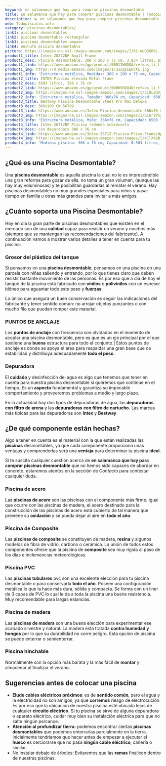 ```yaml
---
keyword: en salamanca que hay para comprar piscinas desmontable
title: En salamanca que hay para comprar piscinas desmontable | Todopiscinas.info
description: 🏊 en salamanca que hay para comprar piscinas desmontable Ideales para este verano 2021. Aquí puedes comprar en salamanca que hay para comprar piscinas desmontable y comparar con otras similares. No dejes escapar en salamanca que hay para comprar piscinas desmontable a un precio realmente tentador.
web: Todopiscinas.info
category: piscinas-desmontables/
link1: piscinas desmontables
link2: piscina desmontable rectangular
link3: piscinas desmontables amazon
link4: enchufe piscina desmontable
picture: https://images-na.ssl-images-amazon.com/images/I/61-uUQ3GR8L.jpg
product1_title: Intex 28272NP Small Frame
product1_desc: Piscina desmontable, 300 x 200 x 75 cm, 3.834 litros, azul
product1_link: https://www.amazon.es/gp/product/B001IWNDDA/ref=as_li_tl?ie=UTF8&camp=3638&creative=24630&creativeASIN=B001IWNDDA&linkCode=as2&tag=todopiscinas0e-21&linkId=25b9d647487c889cb6ef56ed63f50ca1
product1_img: https://m.media-amazon.com/images/I/31ZqsiEkctL.jpg
product1_info: 'Estructura metálica, Medidas: 300 x 200 x 75 cm, Capacidad: 3.834 litros, Para 6 personas (+ 6 años), Fácil montaje, Forma rectangular'
product2_title: INTEX Piscina elevada Metal Frame
product2_desc: 6503 litros, 366 x 76 cm
product2_link: https://www.amazon.es/gp/product/B0065HDQ4O/ref=as_li_tl?ie=UTF8&camp=3638&creative=24630&creativeASIN=B0065HDQ4O&linkCode=as2&tag=todopiscinas0e-21&linkId=ed2430e3ba564d3527ee103df33ed7b3
product2_img: https://images-na.ssl-images-amazon.com/images/I/31Ou2GV2SAL.jpg
product2_info: 'Estructura metálica, Tamaño: 366x76 cm, Capacidad: 6503 litros, Forma circular, De 4 a 7 personas (+6 años)'
product3_title: Bestway Piscina Desmontable Steel Pro Max Deluxe
product3_desc: 366x100 Cm 56709
product3_link: https://www.amazon.es/Intex-Piscina-desmontable-366x76-28210NP/dp/B0065HDQ4O?__mk_es_ES=%C3%85M%C3%85%C5%BD%C3%95%C3%91&crid=25UQGV9HG2INI&dchild=1&keywords=piscinas+desmontables&qid=1615854176&sprefix=piscinas+dem%2Caps%2C201&sr=8-5&linkCode=ll1&tag=todopiscinas0e-21&linkId=34f200977c6cbaab1f3f4d9ac0e64755&language=es_ES&ref_=as_li_ss_tl
product3_img: https://images-na.ssl-images-amazon.com/images/I/616riV%2BiY3L.jpg
product3_info: 'Estructura metálica, Mide: 366x76 cm, Capacidad: 6503 litros, De 4 a 7 personas mayores de 6 años, Forma circular, Tecnología Super-Tough'
product4_title: Intex 26712NP Piscina redonda sobresuelo
product4_desc: con depuradora 366 x 76 cm
product4_link: https://www.amazon.es/Intex-26712-Piscina-Prism-Frame/dp/B07FB823GL?__mk_es_ES=%C3%85M%C3%85%C5%BD%C3%95%C3%91&dchild=1&keywords=piscinas+desmontables+con+depuradora&qid=1615936418&sr=8-5&linkCode=ll1&tag=todopiscinas0e-21&linkId=d98699de7830cd471766fa1daa36de34&language=es_ES&ref_=as_li_ss_tl
product4_img: https://images-na.ssl-images-amazon.com/images/I/41lX%2B-YpibL.jpg
product4_info: 'Medidas piscina: 366 x 76 cm, Capacidad: 6.503 litros, Incluye depuradora de cartucha A, Lona resistente triple capa'
---
```



<stats-list :link1=link1 :link2=link2 :link3=link3 :link4=link4 :category=category></stats-list>
## ¿Qué es una Piscina Desmontable?

Una **piscina desmontable** es aquella piscina la cual no le es imprescindible una gran reforma para gozar de ella, no toma un gran volumen, (aunque las hay muy voluminosas) y te posibilitan guardarlas al rematar el verano. Hay piscinas desmontables no muy grandes especiales para niños y pasar tiempo en familia u otras más grandes para invitar a más amigos.

<external-banner></external-banner>


<brand-panel :title=product1_title :desc=product1_desc :img=product1_img :link=product1_link></brand-panel>


## ¿Cuánto soporta una Piscina Desmontable?

Hoy en dia la gran parte de piscinas desmontables que existen en el mercado son de una **calidad** capaz para resistir un verano y muchos más (siempre que se mantengan las recomendaciones del fabricante). A continuación vamos a mostrar varios detalles a tener en cuenta para tu piscina:


### Grosor del plástico del tanque

Si pensamos en una **piscina desmontable**, pensamos en una piscina en una parcela con niñas saliendo y entrando, por lo que tienes claro que deben resistir bastante movimiento de las personas. Es por eso que a día de hoy el tanque de la piscina está fabricado con **vinilos** o **polivinilos** con un espesor idóneo para aguantar todo este peso y **fuerzas**.

Lo único que asegura un	 buen conservación es seguir las indicaciones del fabricante y tener sentido común: no arrojar objetos punzantes o con mucho filo que puedan romper este material.


### PUNTOS DE ANCLAJE

Los **puntos de anclaje** con frecuencia son olvidados en el momento de acoplar una piscina desmontable, pero  es que es un eje principal por el que sostiene una **buena** estructura para todo el conjunto.| Estos puntos de anclaje es donde se apoya el área para respaldar una gran base que de estabilidad y distribuya adecuadamente **todo el peso**.


### Depuradora

El **cuidado** y desinfección del agua es algo que tenemos que tener en cuenta para nuestra piscina desmontable si queremos que continúe en el tiempo. Es un **aspecto** fundamental y garantiza su impecable comportamiento y proveeremos problemas a medio y largo plazo.

En la actualidad hay dos tipos de depuradoras de agua, las **depuradoras con filtro de arena** y  las **depuradoras** **con filtro de cartucho.** Las marcas más típicas para las depuradoras son **Intex** y **Bestway**.


## ¿De qué componente están hechas?

Algo a tener en cuenta es el material con la que están realizadas las **piscinas** desmontables, ya que cada componente proporciona unas ventajas y comprenderlas  será una **ventaja** para determinar tu piscina **ideal**.

Si te suscita cualquier cuestión acerca de **en salamanca que hay para comprar piscinas desmontable** que no hemos sido capaces de abordar en concreto, estaremos atentos en la sección de _Contacto_ para contestar cualquier duda.


### Piscina de acero

Las **piscinas de acero** son las piscinas con el componente más firme. Igual que ocurre con las piscinas de madera, el acero destinado para la construcción de las piscinas de acero está cubierto de tal manera que previene su **oxidación** y se pueda dejar al aire en **todo el año**.


### Piscina de Composite

Las **piscinas de composite** se constituyen de madera, **resina** y algunos modelos de fibra de vidrio, carbono o cerámica. La unión de todos estos componentes ofrece que la piscina de **composite** sea muy rígida al paso de los días e inclemencias meteorológicas.


### Piscina  PVC

Las **piscinas tubulares** pvc son una excelente elección para tu piscina desmontable o para conservarla **todo el año**. Poseen una configuración metálica lo que la hace más dura, sólida y compacta. Se forma con un liner de 3 capas de PVC lo cual le da a toda la piscina una buena resistencia. Muy recomendable para largas estancias.


### Piscina de madera

Las **piscinas de madera** son una buena elección para experimentar ese acabado silvestre y natural. La madera está tratada **contra humedad y hongos** por lo que su durabilidad no corre peligro. Esta opción de piscina se puede enterrar o semienterrar.


### Piscina hinchable

Normalmente son la opción más barata y la más fácil de **montar** y almacenar al finalizar el verano.


## Sugerencias antes de colocar una piscina



*   **Elude cables eléctricos próximos**: es de **sentido común**, pero el agua y la electricidad no son amigos, ya que **corremos** riesgo de electrocución. Es por eso que la ubicación de nuestra piscina esté ubicada lejos de cualquier **circuito eléctrico**. Si tu piscina se sirve de alguna depuradora o aparato eléctrico, cuidar muy bien su instalación eléctrica para que no salte ningún percance.
*   **Atención al profundizar tierra:** podemos encontrar ciertas **piscinas desmontables** que podemos enterrarlas parcialmente en la tierra. Inicialmente tendríamos que hacer antes de empezar a ejecutar el **hueco** es cerciorarse que no pasa **ningún cable eléctrico**, cañería o similar.
*   No instalar debajo de árboles: Evitaremos que las **ramas** finalicen dentro de nuestras piscinas.